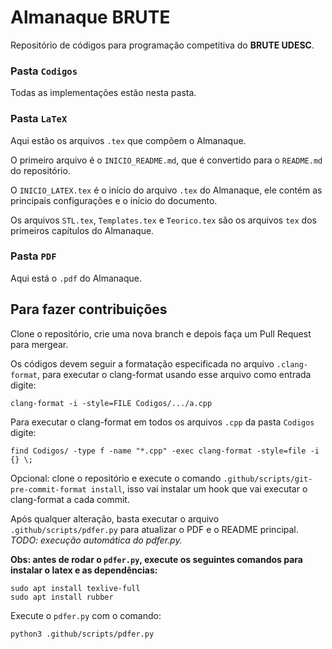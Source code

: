 # Almanaque BRUTE

Repositório de códigos para programação competitiva do **BRUTE UDESC**.

### Pasta `Codigos`

Todas as implementações estão nesta pasta.

### Pasta `LaTeX`

Aqui estão os arquivos `.tex` que compõem o Almanaque.

O primeiro arquivo é o `INICIO_README.md`, que é convertido para o `README.md` do repositório.

O `INICIO_LATEX.tex` é o início do arquivo `.tex` do Almanaque, ele contém as principais configurações e o início do documento.

Os arquivos `STL.tex`, `Templates.tex` e `Teorico.tex` são os arquivos `tex` dos primeiros capítulos do Almanaque.

### Pasta `PDF`

Aqui está o `.pdf` do Almanaque.

## Para fazer contribuições

Clone o repositório, crie uma nova branch e depois faça um Pull Request para mergear.

Os códigos devem seguir a formatação especificada no arquivo `.clang-format`, para executar o clang-format usando esse arquivo como entrada digite:

```
clang-format -i -style=FILE Codigos/.../a.cpp
```

Para executar o clang-format em todos os arquivos `.cpp` da pasta `Codigos` digite:

```
find Codigos/ -type f -name "*.cpp" -exec clang-format -style=file -i {} \;
```

Opcional: clone o repositório e execute o comando `.github/scripts/git-pre-commit-format install`, isso vai instalar um hook que vai executar o clang-format a cada commit.

Após qualquer alteração, basta executar o arquivo `.github/scripts/pdfer.py` para atualizar o PDF e o README principal. *TODO: execução automática do pdfer.py.*

**Obs: antes de rodar o `pdfer.py`, execute os seguintes comandos para instalar o latex e as dependências:**

```
sudo apt install texlive-full
sudo apt install rubber
```

Execute o `pdfer.py` com o comando:

```
python3 .github/scripts/pdfer.py
```
